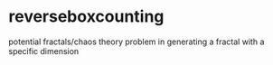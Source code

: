 # reverseboxcounting

potential fractals/chaos theory problem in generating a fractal with a specific dimension
